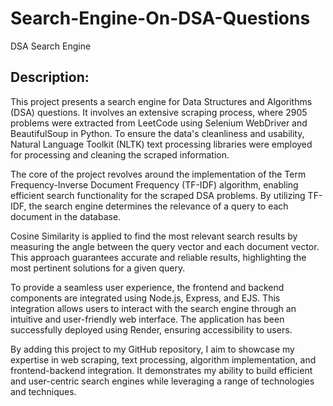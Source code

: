 # Search-Engine-On-DSA-Questions
DSA Search Engine
## Description:
This project presents a search engine for Data Structures and Algorithms (DSA) questions. It involves an extensive scraping process, where 2905 problems were extracted from LeetCode using Selenium WebDriver and BeautifulSoup in Python. To ensure the data's cleanliness and usability, Natural Language Toolkit (NLTK) text processing libraries were employed for processing and cleaning the scraped information.

The core of the project revolves around the implementation of the Term Frequency-Inverse Document Frequency (TF-IDF) algorithm, enabling efficient search functionality for the scraped DSA problems. By utilizing TF-IDF, the search engine determines the relevance of a query to each document in the database.

Cosine Similarity is applied to find the most relevant search results by measuring the angle between the query vector and each document vector. This approach guarantees accurate and reliable results, highlighting the most pertinent solutions for a given query.

To provide a seamless user experience, the frontend and backend components are integrated using Node.js, Express, and EJS. This integration allows users to interact with the search engine through an intuitive and user-friendly web interface. The application has been successfully deployed using Render, ensuring accessibility to users.

By adding this project to my GitHub repository, I aim to showcase my expertise in web scraping, text processing, algorithm implementation, and frontend-backend integration. It demonstrates my ability to build efficient and user-centric search engines while leveraging a range of technologies and techniques.
